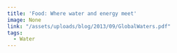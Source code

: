 ```yaml
---
title: 'Food: Where water and energy meet'
image: None
link: "/assets/uploads/blog/2013/09/GlobalWaters.pdf"
tags:
  - Water
---
```

